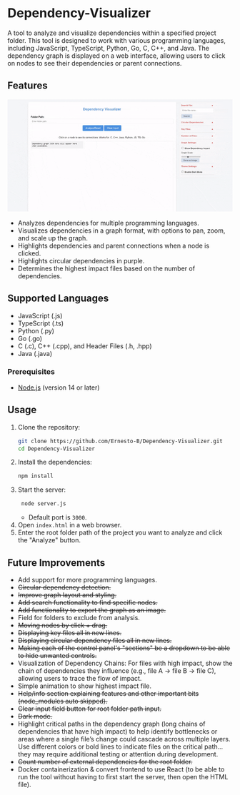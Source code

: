 # Dependency-Visualizer

A tool to analyze and visualize dependencies within a specified project folder. This tool is designed to work with various programming languages, including JavaScript, TypeScript, Python, Go, C, C++, and Java. The dependency graph is displayed on a web interface, allowing users to click on nodes to see their dependencies or parent connections.

## Features

![Project Demo Gif](GifDemo.gif)
- Analyzes dependencies for multiple programming languages.
- Visualizes dependencies in a graph format, with options to pan, zoom, and scale up the graph.
- Highlights dependencies and parent connections when a node is clicked.
- Highlights circular dependencies in purple.
- Determines the highest impact files based on the number of dependencies.

## Supported Languages

- JavaScript (.js)
- TypeScript (.ts)
- Python (.py)
- Go (.go)
- C (.c), C++ (.cpp), and Header Files (.h, .hpp)
- Java (.java)


### Prerequisites

- [Node.js](https://nodejs.org/) (version 14 or later)


## Usage

1. Clone the repository:
   ```bash
   git clone https://github.com/Ernesto-B/Dependency-Visualizer.git
   cd Dependency-Visualizer
   ```
2. Install the dependencies:
   ```bash
   npm install
   ```
3. Start the server:
   ```bash
    node server.js
    ```
    - Default port is `3000`.
4. Open `index.html` in a web browser.
5. Enter the root folder path of the project you want to analyze and click the "Analyze" button.

## Future Improvements
- Add support for more programming languages.
- ~~Circular dependency detection.~~
- ~~Improve graph layout and styling.~~
- ~~Add search functionality to find specific nodes.~~
- ~~Add functionality to export the graph as an image.~~
- Field for folders to exclude from analysis.
- ~~Moving nodes by click + drag.~~
- ~~Displaying key files all in new lines.~~
- ~~Displaying circular dependency files all in new lines.~~
- ~~Making each of the control panel's "sections" be a dropdown to be able to hide unwanted controls.~~
- Visualization of Dependency Chains: For files with high impact, show the chain of dependencies they influence (e.g., file A → file B → file C), allowing users to trace the flow of impact.
- Simple animation to show highest impact file.
- ~~Help/info section explaining features and other important bits (node_modules auto skipped).~~
- ~~Clear input field button for root folder path input.~~
- ~~Dark mode.~~
- Highlight critical paths in the dependency graph (long chains of dependencies that have high impact) to help identify bottlenecks or areas where a single file’s change could cascade across multiple layers.
Use different colors or bold lines to indicate files on the critical path... they may require additional testing or attention during development.
- ~~Count number of external dependencies for the root folder.~~
- Docker containerization & convert frontend to use React (to be able to run the tool without having to first start the server, then open the HTML file).